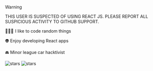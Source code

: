 > [!WARNING]  
> THIS USER IS SUSPECTED OF USING REACT JS. PLEASE REPORT ALL SUSPICIOUS ACTIVITY TO GITHUB SUPPORT.

👨🏻‍💻​​ ​​​​​​​​​​​ I like to code random things

👽  Enjoy developing React apps

🚘  Minor league car hacktivist

![stars](https://img.shields.io/github/stars/Hacksore)
![stars](https://img.shields.io/badge/Watch-96-lightgrey?logo=github)

